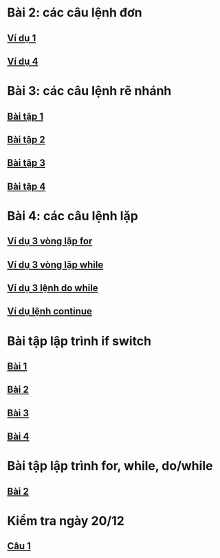 # Bài 2: các câu lệnh đơn
## [Ví dụ 1](https://www.jdoodle.com/a/5CHZ)
## [Ví dụ 4](https://www.jdoodle.com/a/5HKz)
# Bài 3: các câu lệnh rẽ nhánh
## [Bài tập 1](http://www.jdoodle.com/a/5Awy)
## [Bài tập 2](https://www.jdoodle.com/a/5AwS)  
## [Bài tập 3](https://www.jdoodle.com/a/5AxR)
## [Bài tập 4](https://www.jdoodle.com/a/5Az7)
# Bài 4: các câu lệnh lặp
## [Ví dụ 3 vòng lặp for](https://www.jdoodle.com/embed/v0/5GAY)
## [Ví dụ 3 vòng lặp while](https://www.jdoodle.com/embed/v0/5GG0)
## [Ví dụ 3 lệnh do while](https://www.jdoodle.com/embed/v0/5GGb)
## [Ví dụ lệnh continue](https://www.jdoodle.com/embed/v0/5GGg)
# Bài tập lập trình if switch
## [Bài 1](https://www.jdoodle.com/embed/v0/5B2P)
## [Bài 2](https://www.jdoodle.com/embed/v0/5B4j)
## [Bài 3](https://www.jdoodle.com/embed/v0/5D8M)
## [Bài 4](https://www.jdoodle.com/embed/v0/5D9w)
# Bài tập lập trình for, while, do/while
## [Bài 2](https://www.jdoodle.com/embed/v0/5FU8) 
# Kiểm tra ngày 20/12
## [Câu 1](https://www.jdoodle.com/embed/v0/5F25)

